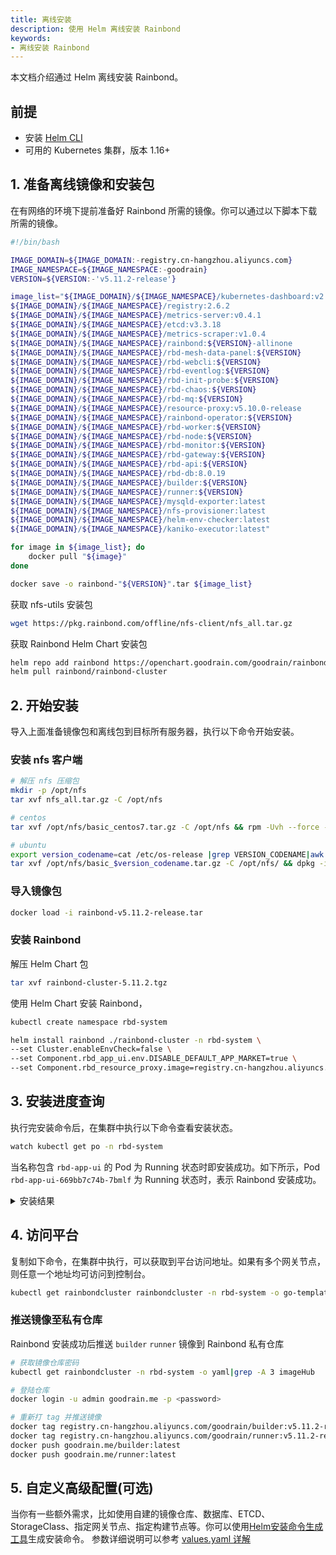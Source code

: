 ```yaml
---
title: 离线安装
description: 使用 Helm 离线安装 Rainbond
keywords: 
- 离线安装 Rainbond
---
```


本文档介绍通过 Helm 离线安装 Rainbond。

## 前提

- 安装 [Helm CLI](/docs/ops-guide/tools/#helm-cli)
- 可用的 Kubernetes 集群，版本 1.16+


## 1. 准备离线镜像和安装包

在有网络的环境下提前准备好 Rainbond 所需的镜像。你可以通过以下脚本下载所需的镜像。

```bash title="vim download_rbd_images.sh"
#!/bin/bash

IMAGE_DOMAIN=${IMAGE_DOMAIN:-registry.cn-hangzhou.aliyuncs.com}
IMAGE_NAMESPACE=${IMAGE_NAMESPACE:-goodrain}
VERSION=${VERSION:-'v5.11.2-release'}

image_list="${IMAGE_DOMAIN}/${IMAGE_NAMESPACE}/kubernetes-dashboard:v2.6.1
${IMAGE_DOMAIN}/${IMAGE_NAMESPACE}/registry:2.6.2
${IMAGE_DOMAIN}/${IMAGE_NAMESPACE}/metrics-server:v0.4.1
${IMAGE_DOMAIN}/${IMAGE_NAMESPACE}/etcd:v3.3.18
${IMAGE_DOMAIN}/${IMAGE_NAMESPACE}/metrics-scraper:v1.0.4
${IMAGE_DOMAIN}/${IMAGE_NAMESPACE}/rainbond:${VERSION}-allinone
${IMAGE_DOMAIN}/${IMAGE_NAMESPACE}/rbd-mesh-data-panel:${VERSION}
${IMAGE_DOMAIN}/${IMAGE_NAMESPACE}/rbd-webcli:${VERSION}
${IMAGE_DOMAIN}/${IMAGE_NAMESPACE}/rbd-eventlog:${VERSION}
${IMAGE_DOMAIN}/${IMAGE_NAMESPACE}/rbd-init-probe:${VERSION}
${IMAGE_DOMAIN}/${IMAGE_NAMESPACE}/rbd-chaos:${VERSION}
${IMAGE_DOMAIN}/${IMAGE_NAMESPACE}/rbd-mq:${VERSION}
${IMAGE_DOMAIN}/${IMAGE_NAMESPACE}/resource-proxy:v5.10.0-release
${IMAGE_DOMAIN}/${IMAGE_NAMESPACE}/rainbond-operator:${VERSION}
${IMAGE_DOMAIN}/${IMAGE_NAMESPACE}/rbd-worker:${VERSION}
${IMAGE_DOMAIN}/${IMAGE_NAMESPACE}/rbd-node:${VERSION}
${IMAGE_DOMAIN}/${IMAGE_NAMESPACE}/rbd-monitor:${VERSION}
${IMAGE_DOMAIN}/${IMAGE_NAMESPACE}/rbd-gateway:${VERSION}
${IMAGE_DOMAIN}/${IMAGE_NAMESPACE}/rbd-api:${VERSION}
${IMAGE_DOMAIN}/${IMAGE_NAMESPACE}/rbd-db:8.0.19
${IMAGE_DOMAIN}/${IMAGE_NAMESPACE}/builder:${VERSION}
${IMAGE_DOMAIN}/${IMAGE_NAMESPACE}/runner:${VERSION}
${IMAGE_DOMAIN}/${IMAGE_NAMESPACE}/mysqld-exporter:latest
${IMAGE_DOMAIN}/${IMAGE_NAMESPACE}/nfs-provisioner:latest
${IMAGE_DOMAIN}/${IMAGE_NAMESPACE}/helm-env-checker:latest
${IMAGE_DOMAIN}/${IMAGE_NAMESPACE}/kaniko-executor:latest"

for image in ${image_list}; do
    docker pull "${image}"
done

docker save -o rainbond-"${VERSION}".tar ${image_list}
```

获取 nfs-utils 安装包
```bash
wget https://pkg.rainbond.com/offline/nfs-client/nfs_all.tar.gz
```

获取 Rainbond Helm Chart 安装包
```bash
helm repo add rainbond https://openchart.goodrain.com/goodrain/rainbond
helm pull rainbond/rainbond-cluster
```

## 2. 开始安装

导入上面准备镜像包和离线包到目标所有服务器，执行以下命令开始安装。

### 安装 nfs 客户端
```bash
# 解压 nfs 压缩包
mkdir -p /opt/nfs
tar xvf nfs_all.tar.gz -C /opt/nfs

# centos
tar xvf /opt/nfs/basic_centos7.tar.gz -C /opt/nfs && rpm -Uvh --force --nodeps /opt/nfs/*.rpm

# ubuntu
export version_codename=cat /etc/os-release |grep VERSION_CODENAME|awk -F"=" '{print $2}'
tar xvf /opt/nfs/basic_$version_codename.tar.gz -C /opt/nfs/ && dpkg -i /opt/nfs/*.deb
```

### 导入镜像包
```bash
docker load -i rainbond-v5.11.2-release.tar
```

### 安装 Rainbond

解压 Helm Chart 包

```bash
tar xvf rainbond-cluster-5.11.2.tgz
```

使用 Helm Chart 安装 Rainbond，

```bash
kubectl create namespace rbd-system

helm install rainbond ./rainbond-cluster -n rbd-system \
--set Cluster.enableEnvCheck=false \
--set Component.rbd_app_ui.env.DISABLE_DEFAULT_APP_MARKET=true \
--set Component.rbd_resource_proxy.image=registry.cn-hangzhou.aliyuncs.com/goodrain/resource-proxy:v5.10.0-release
```

## 3. 安装进度查询

执行完安装命令后，在集群中执行以下命令查看安装状态。

```bash
watch kubectl get po -n rbd-system
```

当名称包含 `rbd-app-ui` 的 Pod 为 Running 状态时即安装成功。如下所示，Pod `rbd-app-ui-669bb7c74b-7bmlf` 为 Running 状态时，表示 Rainbond 安装成功。

<details>
<summary>安装结果</summary>

```bash
NAME                                         READY   STATUS      RESTARTS   AGE
nfs-provisioner-0                            1/1     Running     0          14d
rbd-etcd-0                                   1/1     Running     0          14d
rbd-hub-64777d89d8-l56d8                     1/1     Running     0          14d
rbd-gateway-76djb                            1/1     Running     0          14d
dashboard-metrics-scraper-7db45b8bb4-tcgxd   1/1     Running     0          14d
rbd-mq-6b847d874b-j5jg2                      1/1     Running     0          14d
rbd-webcli-76b54fd7f6-jrcdj                  1/1     Running     0          14d
kubernetes-dashboard-fbd4fb949-2qsn9         1/1     Running     0          14d
rbd-resource-proxy-547874f4d7-dh8bv          1/1     Running     0          14d
rbd-monitor-0                                1/1     Running     0          14d
rbd-db-0                                     2/2     Running     0          14d
rbd-eventlog-0                               1/1     Running     0          14d
rbd-app-ui-669bb7c74b-7bmlf                  1/1     Running     0          7d12h
rbd-app-ui-migrations--1-hp2qg               0/1     Completed   0          14d
rbd-worker-679fd44bc7-n6lvg                  1/1     Running     0          9d
rbd-node-jhfzc                               1/1     Running     0          9d
rainbond-operator-7978d4d695-ws8bz           1/1     Running     0          9d
rbd-chaos-nkxw7                              1/1     Running     0          8d
rbd-api-5d8bb8d57d-djx2s                     1/1     Running     0          47h
```

</details>

## 4. 访问平台

复制如下命令，在集群中执行，可以获取到平台访问地址。如果有多个网关节点，则任意一个地址均可访问到控制台。

```bash
kubectl get rainbondcluster rainbondcluster -n rbd-system -o go-template --template='{{range.spec.gatewayIngressIPs}}{{.}}:7070{{printf "\n"}}{{end}}'
```

### 推送镜像至私有仓库

Rainbond 安装成功后推送 `builder` `runner` 镜像到 Rainbond 私有仓库

```bash
# 获取镜像仓库密码
kubectl get rainbondcluster -n rbd-system -o yaml|grep -A 3 imageHub

# 登陆仓库
docker login -u admin goodrain.me -p <password>

# 重新打 tag 并推送镜像
docker tag registry.cn-hangzhou.aliyuncs.com/goodrain/builder:v5.11.2-release goodrain.me/builder:latest
docker tag registry.cn-hangzhou.aliyuncs.com/goodrain/runner:v5.11.2-release goodrain.me/runner:latest
docker push goodrain.me/builder:latest
docker push goodrain.me/runner:latest
```

## 5. 自定义高级配置(可选)
 
当你有一些额外需求，比如使用自建的镜像仓库、数据库、ETCD、StorageClass、指定网关节点、指定构建节点等。你可以使用[Helm安装命令生成工具](/helm)生成安装命令。
参数详细说明可以参考 [values.yaml 详解](/docs/installation/install-with-helm/vaules-config)
